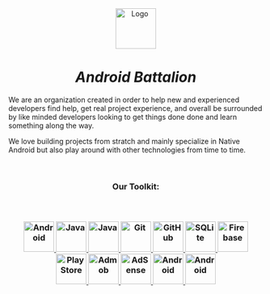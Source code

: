 <div align="center">
  <a href="./">
    <img src="https://github.com/Android-Battalion/.github/blob/main/profile/logo.png" alt="Logo" width="80" height="80">
  </a>

<h1 align = "center">
<b><i>Android Battalion</i></b>
</h1>
</div> 

We are an organization created in order to help new and experienced developers find help, get real project experience, and overall be surrounded by like minded developers looking to get things done done and learn something along the way.

 We love building projects from stratch and mainly specialize in Native Android but also play around with other technologies from time to time.

<br>
<h3 align="center"><b>Our Toolkit:</b><h3>

<br>

<p align="center">
 <a href="https://developer.android.com/" target="_blank" rel="noreferrer"> 
    <img src="https://www.vectorlogo.zone/logos/android/android-official.svg" alt="Android" width="60" height="60"/> 
  </a>  
  <a href="https://kotlinlang.org/" target="_blank" rel="noreferrer"> 
    <img src="https://www.vectorlogo.zone/logos/kotlin/kotlin-icon.svg" alt="Java" width="60" height="60"/> 
  </a> 
  <a href="https://www.java.com/en/" target="_blank" rel="noreferrer"> 
    <img src="https://www.vectorlogo.zone/logos/java/java-icon.svg" alt="Java" width="60" height="60"/> 
  </a> 
    </a> 
    <a href="https://git-scm.com/" target="_blank" rel="noreferrer">
    <img src="https://www.vectorlogo.zone/logos/git-scm/git-scm-icon.svg" alt="Git" width="60" height="60"/>
  </a>
     <a href="https://github.com/karno786" target="_blank" rel="noreferrer">
    <img src="https://www.vectorlogo.zone/logos/github/github-icon.svg" alt="GitHub" width="60" height="60"/>
  </a>
    <a href="https://www.sqlite.org/index.html" target="_blank" rel="noreferrer"> 
    <img src="https://www.vectorlogo.zone/logos/sqlite/sqlite-icon.svg" alt="SQLite" width="60" height="60"/> 
  </a>
    <a href="http://firebase.google.com/" target="_blank" rel="noreferrer"> 
    <img src="https://www.vectorlogo.zone/logos/firebase/firebase-icon.svg" alt="Firebase" width="60" height="60"/> 
  </a>
     <a href="https://play.google.com/store/apps/" target="_blank" rel="noreferrer"> 
    <img src="https://www.vectorlogo.zone/logos/google_play/google_play-icon.svg" alt="Play Store" width="60" height="60"/> 
  </a> 
   <a href="https://admob.google.com/home/" target="_blank" rel="noreferrer"> 
    <img src="https://www.vectorlogo.zone/logos/google_admob/google_admob-icon.svg" alt="Admob" width="60" height="60"/> 
  </a>
    <a href="https://www.google.com/adsense/start/" target="_blank" rel="noreferrer"> 
    <img src="https://www.vectorlogo.zone/logos/google_adsense/google_adsense-icon.svg" alt="AdSense" width="60" height="60"/> 
  </a> 
   <a href="https://spring.io/projects/spring-boot" target="_blank" rel="noreferrer"> 
    <img src="https://www.vectorlogo.zone/logos/springio/springio-icon.svg" alt="Android" width="60" height="60"/> 
  </a>  
   <a href="https://laravel.com/" target="_blank" rel="noreferrer"> 
    <img src="https://www.vectorlogo.zone/logos/laravel/laravel-icon.svg" alt="Android" width="60" height="60"/> 
  </a>  
  
  



